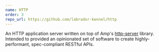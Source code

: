 ```yaml
---
name: HTTP
order: 3
repo_url: https://github.com/labrador-kennel/http
---
```

An HTTP application server written on top of Amp's <a href="https://amphp.org/http-server">http-server</a> library. 
Intended to provided an opinionated set of software to create highly-performant, spec-compliant RESTful APIs.
